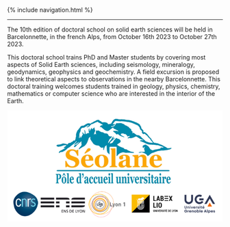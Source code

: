 {% include navigation.html %}

---

The 10th edition of doctoral school on solid earth sciences will be held in Barcelonnette, in the french Alps, from October 16th 2023 to October 27th 2023.

This doctoral school trains PhD and Master students by covering most aspects of Solid Earth sciences, including seismology, mineralogy, geodynamics, geophysics and geochemistry. A field excursion is  proposed to link theoretical aspects to observations in the nearby Barcelonnette. This doctoral training welcomes students trained in geology, physics, chemistry, mathematics or computer science who are interested in the interior of the Earth.


![test](/docs/assets/images/bandeau_logos_2023.png)


